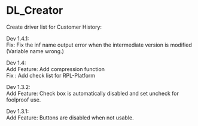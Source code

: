 # DL_Creator
Create driver list for Customer History:  

Dev 1.4.1:  
Fix: Fix the inf name output error when the intermediate version is modified (Variable name wrong.)  

Dev 1.4:  
Add Feature: Add compression function  
Fix : Add check list for RPL-Platform  

Dev 1.3.2:  
Add Feature: Check box is automatically disabled and set uncheck for foolproof use.  

Dev 1.3.1:   
Add Feature: Buttons are disabled when not usable.
